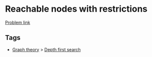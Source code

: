 # Reachable nodes with restrictions

[Problem link](https://leetcode.com/problems/reachable-nodes-with-restrictions)

## Tags

* [Graph theory](/README.md#Graph_theory) > [Depth first search](/README.md#Graph_theory-Depth_first_search)
